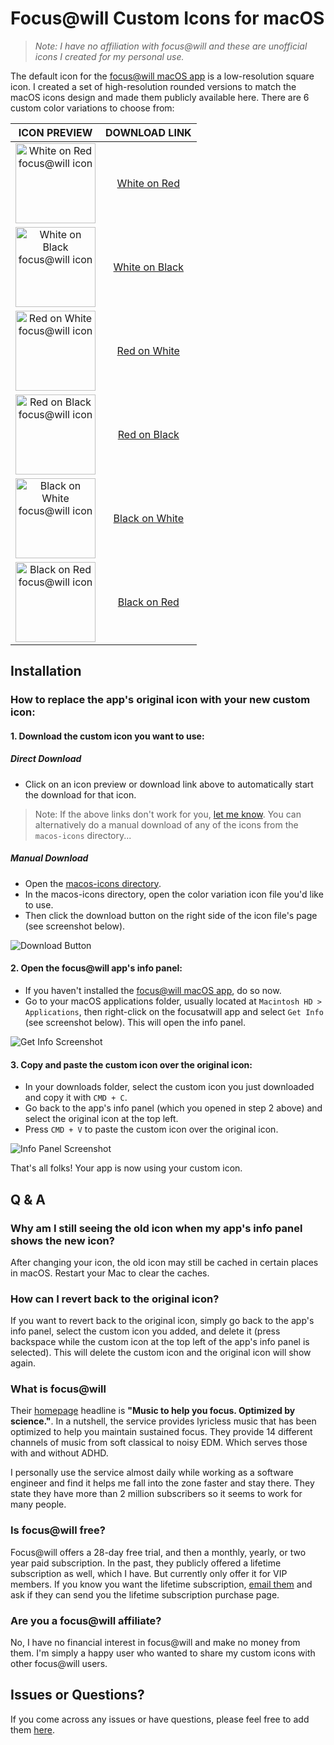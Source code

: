 # Focus@will Custom Icons for macOS

> _Note: I have no affiliation with focus@will and these are unofficial icons I created for my personal use._

The default icon for the [focus@will macOS app](https://www.focusatwill.com/app/downloads/macos) is a low-resolution square icon. I created a set of high-resolution rounded versions to match the macOS icons design and made them publicly available here. There are 6 custom color variations to choose from:

| ICON PREVIEW | DOWNLOAD LINK |
| :-: | :-: |
| <a href="https://github.com/jacobcassidy/focusatwill-custom-icons/raw/main/macos-icons/white-on-red-icon.icns"><img src="https://github.com/jacobcassidy/focusatwill-custom-icons/blob/main/previews/white-on-red-preview.png?raw=true" alt="White on Red focus@will icon" width="128"></a> | <a href="https://github.com/jacobcassidy/focusatwill-custom-icons/raw/main/macos-icons/white-on-red-icon.icns">White on Red</a> |
| <a href="https://github.com/jacobcassidy/focusatwill-custom-icons/raw/main/macos-icons/white-on-black-icon.icns"><img src="https://github.com/jacobcassidy/focusatwill-custom-icons/blob/main/previews/white-on-black-preview.png?raw=true" alt="White on Black focus@will icon" width="128"></a> | <a href="https://github.com/jacobcassidy/focusatwill-custom-icons/raw/main/macos-icons/white-on-black-icon.icns">White on Black</a> |
| <a href="https://github.com/jacobcassidy/focusatwill-custom-icons/raw/main/macos-icons/red-on-white-icon.icns"><img src="https://github.com/jacobcassidy/focusatwill-custom-icons/blob/main/previews/red-on-white-preview.png?raw=true" alt="Red on White focus@will icon" width="128"></a> | <a href="https://github.com/jacobcassidy/focusatwill-custom-icons/raw/main/macos-icons/red-on-white-icon.icns">Red on White</a> |
| <a href="https://github.com/jacobcassidy/focusatwill-custom-icons/raw/main/macos-icons/red-on-black-icon.icns"><img src="https://github.com/jacobcassidy/focusatwill-custom-icons/blob/main/previews/red-on-black-preview.png?raw=true" alt="Red on Black focus@will icon" width="128"></a> | <a href="https://github.com/jacobcassidy/focusatwill-custom-icons/raw/main/macos-icons/red-on-black-icon.icns">Red on Black</a> |
| <a href="https://github.com/jacobcassidy/focusatwill-custom-icons/raw/main/macos-icons/black-on-white-icon.icns"><img src="https://github.com/jacobcassidy/focusatwill-custom-icons/blob/main/previews/black-on-white-preview.png?raw=true" alt="Black on White focus@will icon" width="128"></a> | <a href="https://github.com/jacobcassidy/focusatwill-custom-icons/raw/main/macos-icons/black-on-white-icon.icns">Black on White</a> |
| <a href="https://github.com/jacobcassidy/focusatwill-custom-icons/raw/main/macos-icons/black-on-red-icon.icns"><img src="https://github.com/jacobcassidy/focusatwill-custom-icons/blob/main/previews/black-on-red-preview.png?raw=true" alt="Black on Red focus@will icon" width="128"></a> | <a href="https://github.com/jacobcassidy/focusatwill-custom-icons/raw/main/macos-icons/black-on-red-icon.icns">Black on Red</a> |

## Installation

### How to replace the app's original icon with your new custom icon:

#### 1. Download the custom icon you want to use:

##### Direct Download

- Click on an icon preview or download link above to automatically start the download for that icon.

> Note: If the above links don't work for you, [let me know](https://github.com/jacobcassidy/focusatwill-custom-icons/issues). You can alternatively do a manual download of any of the icons from the `macos-icons` directory...

##### Manual Download

- Open the [macos-icons directory](https://github.com/jacobcassidy/focusatwill-custom-icons/tree/main/macos-icons).
- In the macos-icons directory, open the color variation icon file you'd like to use.
- Then click the download button on the right side of the icon file's page (see screenshot below).

![Download Button](https://github.com/jacobcassidy/focusatwill-custom-icons/blob/main/previews/screenshot-download-button.png?raw=true 'Download Button screenshot')

#### 2. Open the focus@will app's info panel:

- If you haven't installed the [focus@will macOS app](https://www.focusatwill.com/app/downloads/macos), do so now.
- Go to your macOS applications folder, usually located at `Macintosh HD > Applications`, then right-click on the focusatwill app and select `Get Info` (see screenshot below). This will open the info panel.

![Get Info Screenshot](https://github.com/jacobcassidy/focusatwill-custom-icons/blob/main/previews/screenshot-get-info.png?raw=true 'Get Info screenshot')

#### 3. Copy and paste the custom icon over the original icon:

- In your downloads folder, select the custom icon you just downloaded and copy it with `CMD + C`.
- Go back to the app's info panel (which you opened in step 2 above) and select the original icon at the top left.
- Press `CMD + V` to paste the custom icon over the original icon.

![Info Panel Screenshot](https://github.com/jacobcassidy/focusatwill-custom-icons/blob/main/previews/screenshot-info-panel.png?raw=true 'Info Panel screenshot')

That's all folks! Your app is now using your custom icon.

## Q & A

### Why am I still seeing the old icon when my app's info panel shows the new icon?

After changing your icon, the old icon may still be cached in certain places in macOS. Restart your Mac to clear the caches.

### How can I revert back to the original icon?

If you want to revert back to the original icon, simply go back to the app's info panel, select the custom icon you added, and delete it (press backspace while the custom icon at the top left of the app's info panel is selected). This will delete the custom icon and the original icon will show again.

### What is focus@will

Their [homepage](https://www.focusatwill.com/) headline is **"Music to help you focus. Optimized by science."**. In a nutshell, the service provides lyricless music that has been optimized to help you maintain sustained focus. They provide 14 different channels of music from soft classical to noisy EDM. Which serves those with and without ADHD.

I personally use the service almost daily while working as a software engineer and find it helps me fall into the zone faster and stay there. They state they have more than 2 million subscribers so it seems to work for many people.

### Is focus@will free?

Focus@will offers a 28-day free trial, and then a monthly, yearly, or two year paid subscription. In the past, they publicly offered a lifetime subscription as well, which I have. But currently only offer it for VIP members. If you know you want the lifetime subscription, [email them](mailto:webcontact@focusatwill.com) and ask if they can send you the lifetime subscription purchase page.

### Are you a focus@will affiliate?

No, I have no financial interest in focus@will and make no money from them. I'm simply a happy user who wanted to share my custom icons with other focus@will users.

## Issues or Questions?

If you come across any issues or have questions, please feel free to add them [here](https://github.com/jacobcassidy/focusatwill-custom-icons/issues).
